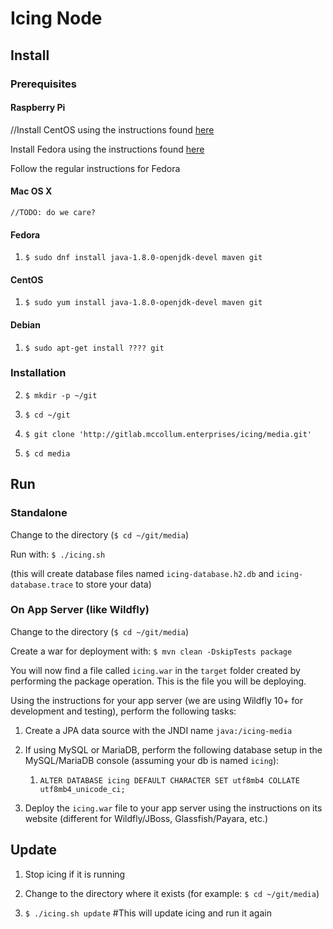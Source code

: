 # Icing Node

## Install

### Prerequisites

#### Raspberry Pi

//Install CentOS using the instructions found [here](https://wiki.centos.org/SpecialInterestGroup/AltArch/Arm32/RaspberryPi3)

Install Fedora using the instructions found [here](https://fedoraproject.org/wiki/Architectures/ARM/Raspberry_Pi)

Follow the regular instructions for Fedora

#### Mac OS X

`//TODO: do we care?`

#### Fedora

1. `$ sudo dnf install java-1.8.0-openjdk-devel maven git`

#### CentOS

1. `$ sudo yum install java-1.8.0-openjdk-devel maven git`

#### Debian

1. `$ sudo apt-get install ???? git`

### Installation

2. `$ mkdir -p ~/git`

1. `$ cd ~/git`

1. `$ git clone 'http://gitlab.mccollum.enterprises/icing/media.git'`

1. `$ cd media`

## Run

### Standalone

Change to the directory (`$ cd ~/git/media`)

Run with:
`$ ./icing.sh`

(this will create database files named `icing-database.h2.db` and `icing-database.trace` to store your data)

### On App Server (like Wildfly)

Change to the directory (`$ cd ~/git/media`)

Create a war for deployment with:
`$ mvn clean -DskipTests package`

You will now find a file called `icing.war` in the `target` folder created by performing the package operation. This is the file you will be deploying.

Using the instructions for your app server (we are using Wildfly 10+ for development and testing), perform the following tasks:

1. Create a JPA data source with the JNDI name `java:/icing-media`

1. If using MySQL or MariaDB, perform the following database setup in the MySQL/MariaDB console (assuming your db is named `icing`):
	1. `ALTER DATABASE icing DEFAULT CHARACTER SET utf8mb4 COLLATE utf8mb4_unicode_ci;`

1. Deploy the `icing.war` file to your app server using the instructions on its website (different for Wildfly/JBoss, Glassfish/Payara, etc.)

## Update

1. Stop icing if it is running

1. Change to the directory where it exists (for example: `$ cd ~/git/media`)

1. `$ ./icing.sh update` #This will update icing and run it again


